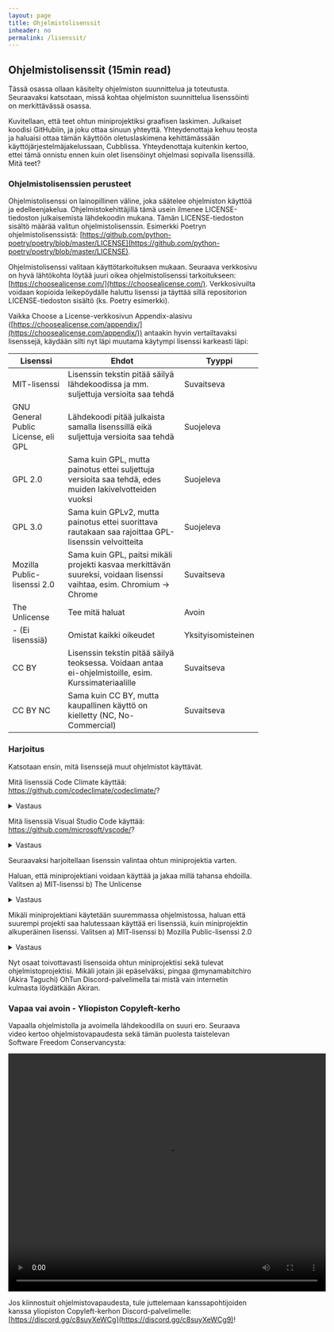 ```yaml
---
layout: page
title: Ohjelmistolisenssit
inheader: no
permalink: /lisenssit/
---
```


## Ohjelmistolisenssit (15min read)

Tässä osassa ollaan käsitelty ohjelmiston suunnittelua ja toteutusta. Seuraavaksi katsotaan, missä kohtaa ohjelmiston suunnittelua lisenssöinti on merkittävässä osassa.

Kuvitellaan, että teet ohtun miniprojektiksi graafisen laskimen. Julkaiset koodisi GitHubiin, ja joku ottaa sinuun yhteyttä. Yhteydenottaja kehuu teosta ja haluaisi ottaa tämän käyttöön oletuslaskimena kehittämässään käyttöjärjestelmäjakelussaan, Cubblissa. Yhteydenottaja kuitenkin kertoo, ettei tämä onnistu ennen kuin olet lisensöinyt ohjelmasi sopivalla lisenssillä. Mitä teet?

### Ohjelmistolisenssien perusteet
Ohjelmistolisenssi on lainopillinen väline, joka säätelee ohjelmiston käyttöä ja edelleenjakelua. Ohjelmistokehittäjillä tämä usein ilmenee LICENSE-tiedoston julkaisemista lähdekoodin mukana. Tämän LICENSE-tiedoston sisältö määrää valitun ohjelmistolisenssin. Esimerkki Poetryn ohjelmistolisenssistä: [https://github.com/python-poetry/poetry/blob/master/LICENSE](https://github.com/python-poetry/poetry/blob/master/LICENSE).

Ohjelmistolisenssi valitaan käyttötarkoituksen mukaan. Seuraava verkkosivu on hyvä lähtökohta löytää juuri oikea ohjelmistolisenssi tarkoitukseen: [https://choosealicense.com/](https://choosealicense.com/). Verkkosivuilta voidaan kopioida leikepöydälle haluttu lisenssi ja täyttää sillä repositorion LICENSE-tiedoston sisältö (ks. Poetry esimerkki).

Vaikka Choose a License-verkkosivun Appendix-alasivu ([https://choosealicense.com/appendix/](https://choosealicense.com/appendix/)) antaakin hyvin vertailtavaksi lisenssejä, käydään silti nyt läpi muutama käytympi lisenssi karkeasti läpi:

| Lisenssi | Ehdot | Tyyppi |
|-------|--------|---------|
| MIT-lisenssi | Lisenssin tekstin pitää säilyä lähdekoodissa ja mm. suljettuja versioita saa tehdä | Suvaitseva |
| GNU General Public License, eli GPL | Lähdekoodi pitää julkaista samalla lisenssillä eikä suljettuja versioita saa tehdä | Suojeleva
| GPL 2.0 | Sama kuin GPL, mutta painotus ettei suljettuja versioita saa tehdä, edes muiden lakivelvotteiden vuoksi | Suojeleva
| GPL 3.0 | Sama kuin GPLv2, mutta painotus ettei suorittava rautakaan saa rajoittaa GPL-lisenssin velvoitteita | Suojeleva
| Mozilla Public-lisenssi 2.0 | Sama kuin GPL, paitsi mikäli projekti kasvaa merkittävän suureksi, voidaan lisenssi vaihtaa, esim. Chromium -> Chrome | Suvaitseva |
| The Unlicense | Tee mitä haluat | Avoin |
| - (Ei lisenssiä) | Omistat kaikki oikeudet | Yksityisomisteinen |
| CC BY | Lisenssin tekstin pitää säilyä teoksessa. Voidaan antaa ei-ohjelmistoille, esim. Kurssimateriaalille | Suvaitseva |
| CC BY NC | Sama kuin CC BY, mutta kaupallinen käyttö on kielletty (NC, No-Commercial) | Suvaitseva

### Harjoitus
Katsotaan ensin, mitä lisenssejä muut ohjelmistot käyttävät.

Mitä lisenssiä Code Climate käyttää: <a>https://github.com/codeclimate/codeclimate/</a>?
<details>
	<summary>
		Vastaus
	</summary>
	GNU Affero General Public License v3.0
</details>

Mitä lisenssiä Visual Studio Code käyttää: <a>https://github.com/microsoft/vscode/</a>?
<details>
	<summary>
		Vastaus
	</summary>
		MIT-lisenssi
</details>

Seuraavaksi harjoitellaan lisenssin valintaa ohtun miniprojektia varten.

Haluan, että miniprojektiani voidaan käyttää ja jakaa millä tahansa ehdoilla. Valitsen a) MIT-lisenssi b) The Unlicense
<details>
	<summary>
		Vastaus
	</summary>
	b) The Unlicense
</details>

Mikäli miniprojektiani käytetään suuremmassa ohjelmistossa, haluan että suurempi projekti saa halutessaan käyttää eri lisenssiä, kuin miniprojektin alkuperäinen lisenssi. Valitsen a) MIT-lisenssi b) Mozilla Public-lisenssi 2.0
<details>
	<summary>
		Vastaus
	</summary>
	b) Mozilla Public-lisenssi 2.0
</details>

Nyt osaat toivottavasti lisensoida ohtun miniprojektisi sekä tulevat ohjelmistoprojektisi. Mikäli jotain jäi epäselväksi, pingaa @mynamabitchiro (Akira Taguchi) OhTun Discord-palvelimella tai mistä vain internetin kulmasta löydätkään Akiran.


### Vapaa vai avoin - Yliopiston Copyleft-kerho

Vapaalla ohjelmistolla ja avoimella lähdekoodilla on suuri ero. Seuraava video kertoo ohjelmistovapaudesta sekä tämän puolesta taistelevan Software Freedom Conservancysta:

<video width="640" height="480" controls onloadstart="this.volume=0.5">
	<source src="https://de4df61deef78e687eb1-7fe654f62734b2c8c91ba6b5edb21b0b.ssl.cf5.rackcdn.com/sfc-introduction_1080p.mp4" type="video/mp4">
</video>


Jos kiinnostuit ohjelmistovapaudesta, tule juttelemaan kanssapohtijoiden kanssa yliopiston Copyleft-kerhon Discord-palvelimelle: [https://discord.gg/c8suyXeWCg](https://discord.gg/c8suyXeWCg9)!
